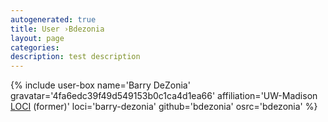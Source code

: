```yaml
---
autogenerated: true
title: User ›Bdezonia
layout: page
categories: 
description: test description
---
```


{% include user-box name='Barry DeZonia' gravatar='4fa6edc39f49d549153b0c1ca4d1ea66' affiliation='UW-Madison [LOCI](/orgs/loci) (former)' loci='barry-dezonia' github='bdezonia' osrc='bdezonia' %}
